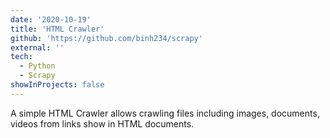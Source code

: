 ```yaml
---
date: '2020-10-19'
title: 'HTML Crawler'
github: 'https://github.com/binh234/scrapy'
external: ''
tech:
  - Python
  - Scrapy
showInProjects: false
---
```


A simple HTML Crawler allows crawling files including images, documents, videos from links show in HTML documents.

